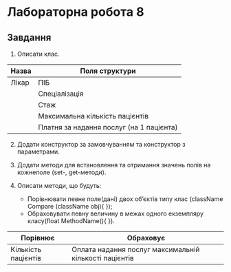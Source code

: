 # Лабораторна робота 8

## Завдання

1. Описати клас.

| Назва     | Поля структури                           |
|-----------|------------------------------------------|
| Лікар     | ПІБ                                      |
|           | Спеціалізація                            |
|           | Стаж                                     |
|           | Максимальна кількість пацієнтів          |
|           | Платня за надання послуг (на 1 пацієнта) |

2. Додати конструктор за замовчуванням та конструктор з параметрами.

3. Додати методи для встановлення та отримання значень полів на кожнеполе (set-, get-методи).

4. Описати методи, що будуть:
    - Порівнювати певне поле(дані) двох об’єктів типу клас (className Compare (className obj){ });
    - Обраховувати певну величину в межах одного екземпляру класу(float MethodName(){ }).

| Порівнює            | Обраховує                                              |
|---------------------|--------------------------------------------------------|
| Кількість пацієнтів | Оплата надання послуг максимальній кількості пацієнтів |
